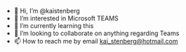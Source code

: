 - 👋 Hi, I’m @kaistenberg
- 👀 I’m interested in Microsoft TEAMS
- 🌱 I’m currently learning this
- 💞️ I’m looking to collaborate on anything regarding Teams
- 📫 How to reach me by email kai_stenberg@hotmail.com

<!---
kaistenberg/kaistenberg is a ✨ special ✨ repository because its `README.md` (this file) appears on your GitHub profile.
You can click the Preview link to take a look at your changes.
--->
